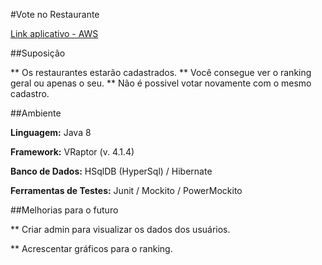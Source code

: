 #Vote no Restaurante 

[Link aplicativo - AWS](http://ec2-54-187-62-126.us-west-2.compute.amazonaws.com/)

##Suposição
	
** Os restaurantes estarão cadastrados. 
** Você consegue ver o ranking geral ou apenas o seu. 
** Não é possivel votar novamente com o mesmo cadastro.

##Ambiente

**Linguagem:** Java 8

**Framework:** VRaptor (v. 4.1.4)

**Banco de Dados:** HSqlDB (HyperSql) / Hibernate

**Ferramentas de Testes:** Junit / Mockito / PowerMockito

##Melhorias para o futuro

** Criar admin para visualizar os dados dos usuários.

** Acrescentar gráficos para o ranking.
